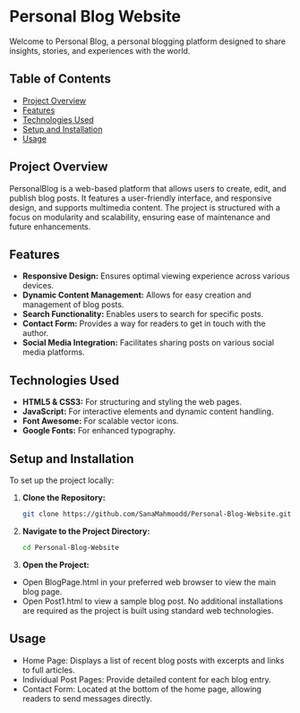 # Personal Blog Website
 
Welcome to Personal Blog, a personal blogging platform designed to share insights, stories, and experiences with the world.

## Table of Contents

- [Project Overview](#project-overview)
- [Features](#features)
- [Technologies Used](#technologies-used)
- [Setup and Installation](#setup-and-installation)
- [Usage](#usage)


## Project Overview

PersonalBlog is a web-based platform that allows users to create, edit, and publish blog posts. It features a user-friendly interface, and responsive design, and supports multimedia content. The project is structured with a focus on modularity and scalability, ensuring ease of maintenance and future enhancements.

## Features

- **Responsive Design:** Ensures optimal viewing experience across various devices.
- **Dynamic Content Management:** Allows for easy creation and management of blog posts.
- **Search Functionality:** Enables users to search for specific posts.
- **Contact Form:** Provides a way for readers to get in touch with the author.
- **Social Media Integration:** Facilitates sharing posts on various social media platforms.

## Technologies Used

- **HTML5 & CSS3:** For structuring and styling the web pages.
- **JavaScript:** For interactive elements and dynamic content handling.
- **Font Awesome:** For scalable vector icons.
- **Google Fonts:** For enhanced typography.

## Setup and Installation

To set up the project locally:

1. **Clone the Repository:**
   ```bash
   git clone https://github.com/SanaMahmoodd/Personal-Blog-Website.git

2. **Navigate to the Project Directory:**
   ```bash
   cd Personal-Blog-Website

3. **Open the Project:**
- Open BlogPage.html in your preferred web browser to view the main blog page.
- Open Post1.html to view a sample blog post.
No additional installations are required as the project is built using standard web technologies.

## Usage 
- Home Page: Displays a list of recent blog posts with excerpts and links to full articles.
- Individual Post Pages: Provide detailed content for each blog entry.
- Contact Form: Located at the bottom of the home page, allowing readers to send messages directly.

